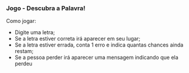 ### Jogo - Descubra a Palavra!

Como jogar:

<ul>
  <li>Digite uma letra;</li>
  <li>Se a letra estiver correta irá aparecer em seu lugar;</li>
  <li>Se a letra estiver errada, conta 1 erro e indica quantas chances ainda restam;</li>
  <li>Se a pessoa perder irá aparecer uma mensagem indicando que ela perdeu</li>
</ul>
